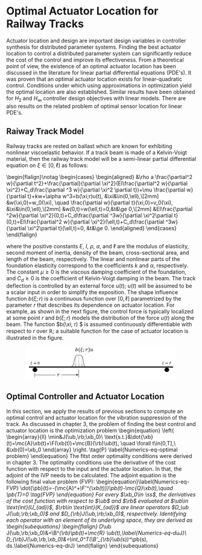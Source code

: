 # Optimal Actuator Location for Railway Tracks
Actuator location and design are important design variables  in controller synthesis for distributed parameter systems. Finding the best actuator location to control a distributed parameter system can significantly reduce the cost of the control and improve  its effectiveness. From a theoretical point of view, the existence of an optimal actuator location has been discussed in the literature for linear partial differential equations (PDE's). It was proven that an optimal actuator location exists for linear-quadratic control.  Conditions under which using approximations in optimization yield the optimal location are also established.
 Similar results have been obtained for $H_2$ and $H_\infty$ controller design objectives with linear models. There are also results on the related problem of optimal sensor location for linear PDE's.



## Raiway Track Model
Railway tracks are rested on ballast which are known for exhibiting nonlinear viscoelastic behavior. If a track beam is made of a Kelvin-Voigt material, then the railway track model will be a semi-linear partial differential equation on $\xi\in [0,\ell]$ as follows:

\begin{flalign}\notag
\begin{cases}
\begin{aligned}
&\rho a \frac{\partial^2 w}{\partial t^2}+\frac{\partial}{\partial \xi^2}(EI\frac{\partial^2 w}{\partial \xi^2}+C_d\frac{\partial ^3 w}{\partial \xi^2 \partial t})+\mu \frac{\partial w}{\partial t}+kw+\alpha w^3=b(\xi;r)u(t), &\xi&\in(0,\ell),\\[2mm]
&w(\xi,0)=w_0(\xi), \quad \frac{\partial w}{\partial t}(\xi,0)=v_0(\xi), &\xi&\in(0,\ell),\\[2mm]
&w(0,t)=w(\ell,t)=0,&t&\ge 0,\\[2mm]
&EI\frac{\partial ^2w}{\partial \xi^2}(0,t)+C_d\frac{\partial ^3w}{\partial \xi^2\partial t}(0,t)=EI\frac{\partial^2 w}{\partial \xi^2}(\ell,t)+C_d\frac{\partial ^3w}{\partial \xi^2\partial t}(\ell,t)=0, &t&\ge 0.
\end{aligned}
\end{cases}
\end{flalign}

where the positive constants $E$, $I$, $\rho$, $a$, and $\ell$ are the modulus of elasticity, second moment of inertia, density of the beam, cross-sectional area, and length of the beam, respectively. The linear and nonlinear parts of the foundation elasticity correspond to the coefficients $k$ and $\alpha$, respectively. The constant $\mu\ge 0$ is the viscous damping coefficient of the foundation, and $C_d\ge 0$ is the coefficient of Kelvin-Voigt damping in the beam.
The track deflection is controlled by an external force  $u(t)$;  $u(t)$  will  be
assumed to be a scalar input in order to simplify the exposition. The shape influence function $b(\xi;r)$ is a continuous function over $[0,\ell]$ parametrized by the parameter $r$ that describes its dependence on actuator location. For example, as shown in the next figure, the control force is typically localized at some point $r$ and $b(\xi;r)$ models the distribution of the force $u(t)$ along the beam. The
function $b(\xi;  r) $  is assumed continuously differentiable with respect to $r$ over $\mathbb{R}$; a suitable function for the case of actuator location is illustrated in the figure.

<p align="center">
<img src="figs/Beam-schematic-2.JPG" width="400" />
</p>













## Optimal Controller and Actuator Location
In this section, we apply the results of previous sections to compute an optimal control and actuator location for the vibration suppression of the track. As discussed in chapter 3, the problem of finding the best control and actuator location is the optimization problem
\begin{equation}
\left\{ \begin{array}{ll}
\min&J(\ub,\rb;\xb_0)\\
\text{s.t.}&\dot{\xb}(t)=\mc{A}\xb(t)+\F(\xb(t))+\mc{B}(\rb)\ub(t), \quad \forall t\in(0,T],\\
&\xb(0)=\xb_0
\end{array} \right. \tag{P} \label{Numerics-eq-optimal problem}
\end{equation}
The fitst order optimality conditions were derived in chapter 3. The optimality conditions use the derivative of the cost function with respect to the input and the actuator location. In that, the adjoint of the IVP needs to be calculated. The adjoint equation is the following final value problem (FVP):
\begin{equation}\label{Numerics-eq-FVP}
\dot{\pb}(t)=-(\mc{A}^*+\F'^*_{\xb(t)})\pb(t)-\mc{Q}\xb(t),\quad \pb(T)=0 \tag{FVP}
\end{equation}
For every $\xb_0\in \ss$, the derivatives of the cost function with respect to $\ub$ and $\rb$ evaluated at $\ub\in \text{int}(U_{ad})$, $\rb\in \text{int}(K_{ad})$ are linear operators $D_\ub J(\ub,\rb;\xb_0)$ and $D_{\rb}J(\ub,\rb;\xb_0)$, respectively. Identifying each operator with an element of its underlying space, they are derived as
\begin{subequations}
\begin{flalign}
D_\ub J(\ub,\rb;\xb_0)&=\B^*(\rb)\pb(t)+\mc{R} \ub(t),\label{Numerics-eq-duJ}\\
D_{\rb}J(\ub,\rb,\xb_0)&=\int_0^T(\B'_{\rb}\ub(s))^*\pb(s)\, ds.\label{Numerics-eq-drJ}
\end{flalign}
\end{subequations}



